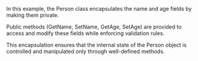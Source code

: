 In this example, the Person class encapsulates the name and age fields by making them private. 

Public methods (GetName, SetName, GetAge, SetAge) are provided to access and modify these fields while enforcing validation rules. 

This encapsulation ensures that the internal state of the Person object is controlled and manipulated only through well-defined methods.
